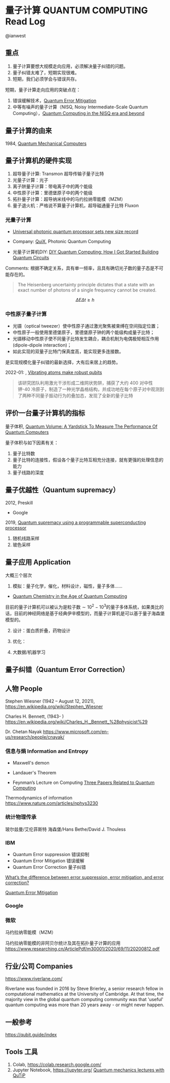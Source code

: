 # 量子计算 QUANTUM COMPUTING Read Log

@ianwest

## 重点

1. 量子计算要想大规模走向应用，必须解决量子纠错的问题。
2. 量子纠错太难了，短期实现很难。
3. 短期，我们必须学会与错误共存。

短期，量子计算走向应用的突破点在：

1. 错误缓解技术，[Quantum Error Mitigation](https://arxiv.org/abs/2210.00921)
2. 中等有噪声的量子计算（NISQ, Noisy Intermediate-Scale Quantum Computing），[Quantum Computing in the NISQ era and beyond
](https://arxiv.org/abs/1801.00862)


## 量子计算的由来

1984, [Quantum Mechanical Computers](https://opn-web-afd-d3bfbkd5bcc5asbs.z02.azurefd.net/opn/media/images/pdfs/11557/11557_23417_110730.pdf)




## 量子计算机的硬件实现

1. 超导量子计算: Transmon 超导传输子量子比特
2. 光量子计算：光子
3. 离子阱量子计算：带电离子中的两个能级
4. 中性原子计算：里德堡原子中的两个能级
5. 拓扑量子计算：超导纳米线中的马约拉纳零能模（MZM）
6. 量子退火机：严格说不算量子计算机，超导磁通量子比特 Fluxon

### 光量子计算

- [Universal photonic quantum processor sets new size record
](https://physicsworld.com/a/universal-photonic-quantum-processor-sets-new-size-record/)

- Company: [QuiX](https://www.quixquantum.com/), Photonic Quantum Computing

- 光量子计算机DIY: [DIY Quantum Computing: How I Got Started Building Quantum Circuits](https://turbofuture.com/computers/build-quantum-computer)

Comments: 根据不确定关系，具有单一频率，且具有确切光子数的量子态是不可能存在的。

> The Heisenberg uncertainty principle dictates that a state with an exact number of photons of a single frequency cannot be created.

$$\Delta E \Delta t \ge h $$

### 中性原子量子计算

- 光镊（optical tweezer）使中性原子通过激光聚焦被束缚在空间指定位置；
- 中性原子一般使用里德堡原子，里德堡原子钟的两个能级构成量子比特；
- 光镊移动中性原子使不同量子比特发生耦合，耦合机制为电偶极矩相互作用(dipole-dipole interaction)；
- 如此实现的双量子比特门保真度高，能实现更多连接数。

是实现规模化量子纠错的最新选择，大有后来居上的趋势。

2022-01: [](https://www.mittrchina.com/news/detail/10251), [Vibrating atoms make robust qubits](https://news.mit.edu/2022/vibrating-atoms-qubits-0126)

> 该研究团队利用激光干涉形成二维网状势阱，捕获了大约 400 对中性钾-40 冷原子，制造了一种光学晶格结构，并成功地在每个原子对中观测到了两种不同量子振动行为的叠加态，发现了全新的量子比特


## 评价一台量子计算机的指标

量子体积, [Quantum Volume: A Yardstick To Measure The Performance Of Quantum Computers](https://www.forbes.com/sites/moorinsights/2019/11/23/quantum-volume-a-yardstick-to-measure-the-power-of-quantum-computers/
)

量子体积与如下因素有关：

1. 量子比特数
2. 量子比特的连接性，假设各个量子比特互相充分连接，就有更强的处理信息的能力
3. 量子线路的深度


## 量子优越性（Quantum supremacy）

2012, Preskill



- Google

2019, [Quantum supremacy using a programmable superconducting processor](https://www.nature.com/articles/s41586-019-1666-5)

1. 随机线路采样
2. 玻色采样

## 量子应用 Application

大概三个层次

1. 模拟：量子化学，催化，材料设计，磁性，量子多体……

- [Quantum Chemistry in the Age of Quantum Computing](https://arxiv.org/abs/1812.09976)

目前的量子计算机可以被认为是粒子数$\sim 10^2 - 10^3$的量子多体系统，如果类比的话，目前的神经网络是基于经典伊辛模型的，而量子计算机是可以基于量子海森堡模型的。



2. 设计：蛋白质折叠，药物设计



3. 优化：


4. 大数据/机器学习


## 量子纠错（Quantum Error Correction）

## 人物 People

Stephen Wiesner (1942 – August 12, 2021),
https://en.wikipedia.org/wiki/Stephen_Wiesner

Charles H. Bennett, (1943- )
https://en.wikipedia.org/wiki/Charles_H._Bennett_%28physicist%29

Dr. Chetan Nayak
https://www.microsoft.com/en-us/research/people/cnayak/


### 信息与熵 Information and Entropy

- Maxwell's demon

- Landauer's Theorem

- Feynman’s Lecture on Computing
[Three Papers Related to Quantum Computing](https://jackkrupansky.medium.com/feynmans-three-papers-related-to-quantum-computing-dd6f9847e6ad)





Thermodynamics of information
https://www.nature.com/articles/nphys3230

### 统计物理传承

玻尔兹曼/艾伦菲斯特
海森堡/Hans Bethe/David J. Thouless

### IBM

- Quantum Error suppression 错误抑制
- Quantum Error Mitigation 错误缓解
- Quantum Error Correction 量子纠错

[What’s the difference between error suppression, error mitigation, and error correction?](https://www.ibm.com/quantum/blog/quantum-error-suppression-mitigation-correction)

[Quantum Error Mitigation](https://arxiv.org/abs/2210.00921)


### Google


### 微软


马约拉纳零能模（MZM）

马约拉纳零能模的非阿贝尔统计及其在拓扑量子计算的应用
https://www.researching.cn/ArticlePdf/m30001/2020/69/11/20200812.pdf


## 行业/公司 Companies

https://www.riverlane.com/

Riverlane was founded in 2016 by Steve Brierley, a senior research fellow in computational mathematics at the University of Cambridge. At that time, the majority view in the global quantum computing community was that 'useful' quantum computing was more than 20 years away - or might never happen.

## 一般参考

https://qubit.guide/index

## Tools 工具

1. Colab, https://colab.research.google.com/
2. Jupyter Notebook, https://jupyter.org/
[Quantum mechanics lectures with QuTiP](https://qutip.org/qutip-tutorials/#lectures)

